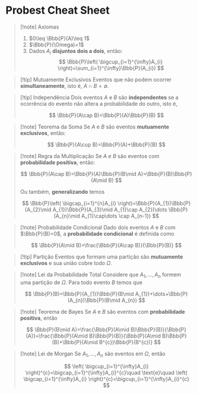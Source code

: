 # Probest Cheat Sheet

> [!note] Axiomas
> 1. $0\leq \Bbb{P}(A)\leq 1$
> 2. $\Bbb{P}(\Omega)=1$
> 3. Dados $A_{i}$ **disjuntos dois a dois**, então:
> $$
> \Bbb{P}\left( \bigcup_{i=1}^{\infty}A_{i} \right)=\sum_{i=1}^{\infty}\Bbb{P}(A_{i})
> $$

> [!tip] Mutuamente Exclusivos
> Eventos que não podem ocorrer **simultaneamente**, isto é, $A\cap B=\emptyset$.

> [!tip] Independência
> Dois eventos $A$ e $B$ são **independentes** se a ocorrência do evento não altera a probabilidade do outro, isto é,
> 
> $$
> \Bbb{P}(A\cap B)=\Bbb{P}(A)\Bbb{P}(B)
> $$

> [!note] Teorema da Soma
> Se $A$ e $B$ são eventos **mutuamente exclusivos**, então:
> 
> $$
> \Bbb{P}(A\cup B)=\Bbb{P}(A)+\Bbb{P}(B) 
> $$

> [!note] Regra da Multiplicação
> Se $A$ e $B$ são eventos com **probabilidade positiva**, então:
> 
> $$
> \Bbb{P}(A\cap B)=\Bbb{P}(A)\Bbb{P}(B\mid A)=\Bbb{P}(B)\Bbb{P}(A\mid B)
> $$
>
> Ou também, **generalizando** temos
> 
> $$
> \Bbb{P}\left( \bigcap_{i=1}^{n}A_{i} \right)=\Bbb{P}(A_{1})\Bbb{P}(A_{2}\mid A_{1})\Bbb{P}(A_{3}\mid A_{1}\cap A_{2})\dots \Bbb{P}(A_{n}\mid A_{1}\cap\dots \cap A_{n-1})
> $$

> [!note] Probabilidade Condicional
> Dado dois eventos $A$ e $B$ com $\Bbb{P}(B)=0$, a **probabilidade condicional** é definida como
> 
> $$
> \Bbb{P}(A\mid B)=\frac{\Bbb{P}(A\cap B)}{\Bbb{P}(B)}
> $$

> [!tip] Partição
> Eventos que formam uma partição são **mutuamente exclusivos** e sua união cobre todo $\Omega$.

> [!note] Lei da Probabilidade Total
> Considere que $A_{1},\dots,A_{n}$ formem uma partição de $\Omega$. Para todo evento $B$ temos que
> 
> $$
> \Bbb{P}(B)=\Bbb{P}(A_{1})\Bbb{P}(B\mid A_{1})+\dots+\Bbb{P}(A_{n})\Bbb{P}(B\mid A_{n})
> $$

> [!note] Teorema de Bayes
> Se $A$ e $B$ são eventos com **probabilidade positiva**, então
> 
> $$
> \Bbb{P}(B\mid A)=\frac{\Bbb{P}(A\mid B)\Bbb{P}(B)}{\Bbb{P}(A)}=\frac{\Bbb{P}(A\mid B)\Bbb{P}(B)}{\Bbb{P}(A\mid B)\Bbb{P}(B)+\Bbb{P}(A\mid B^{c})\Bbb{P}(B^{c})}
> $$

> [!note] Lei de Morgan
> Se $A_{1},\dots,A_{n}$ são eventos em $\Omega$, então
> 
> $$
> \left( \bigcup_{i=1}^{\infty}A_{i} \right)^{c}=\bigcap_{i=1}^{\infty}A_{i}^{c}\quad \text{e}\quad \left( \bigcap_{i=1}^{\infty}A_{i} \right)^{c}=\bigcup_{i=1}^{\infty}A_{i}^{c}  
> $$